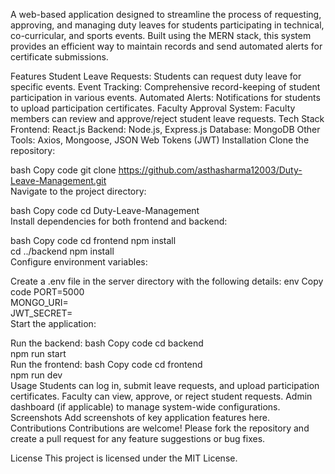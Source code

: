 A web-based application designed to streamline the process of requesting, approving, and managing duty leaves for students participating in technical, co-curricular, and sports events. Built using the MERN stack, this system provides an efficient way to maintain records and send automated alerts for certificate submissions.

Features
Student Leave Requests: Students can request duty leave for specific events.
Event Tracking: Comprehensive record-keeping of student participation in various events.
Automated Alerts: Notifications for students to upload participation certificates.
Faculty Approval System: Faculty members can review and approve/reject student leave requests.
Tech Stack
Frontend: React.js
Backend: Node.js, Express.js
Database: MongoDB
Other Tools: Axios, Mongoose, JSON Web Tokens (JWT)
Installation
Clone the repository:

bash
Copy code
git clone https://github.com/asthasharma12003/Duty-Leave-Management.git  
Navigate to the project directory:

bash
Copy code
cd Duty-Leave-Management  
Install dependencies for both frontend and backend:

bash
Copy code
cd frontend 
npm install  
cd ../backend 
npm install  
Configure environment variables:

Create a .env file in the server directory with the following details:
env
Copy code
PORT=5000  
MONGO_URI=<Your MongoDB URI>  
JWT_SECRET=<Your Secret Key>  
Start the application:

Run the backend:
bash
Copy code
cd backend  
npm  run start  
Run the frontend:
bash
Copy code
cd frontend  
npm run dev  
Usage
Students can log in, submit leave requests, and upload participation certificates.
Faculty can view, approve, or reject student requests.
Admin dashboard (if applicable) to manage system-wide configurations.
Screenshots
Add screenshots of key application features here.
Contributions
Contributions are welcome! Please fork the repository and create a pull request for any feature suggestions or bug fixes.

License
This project is licensed under the MIT License.
